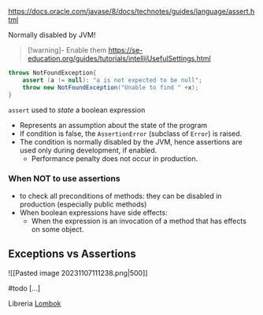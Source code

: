 https://docs.oracle.com/javase/8/docs/technotes/guides/language/assert.html

Normally disabled by JVM!
>[!warning]- Enable them 
>https://se-education.org/guides/tutorials/intellijUsefulSettings.html

```java
throws NotFoundException{
	assert (a != null): "a is not expected to be null";
	throw new NotFoundException("Unable to find " +x);
}
```

`assert` used to *state* a boolean expression
- Represents an assumption about the state of the program 
- If condition is false, the `AssertionError` (subclass of `Error`) is raised. 
- The condition is normally disabled by the JVM, hence assertions are used only during development, if enabled. 
	- Performance penalty does not occur in production. 

### When NOT to use assertions
- to check all preconditions of methods: they can be disabled in production (especially public methods)
- When boolean expressions have side effects: 
	- When the expression is an invocation of a method that has effects on some object. 

## Exceptions vs Assertions 

![[Pasted image 20231107111238.png|500]]

#todo 
[...]

Libreria [Lombok]([https://projectlombok.org](https://projectlombok.org/))